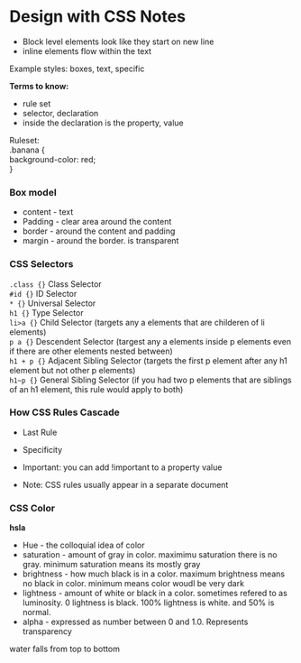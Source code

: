 # Design with CSS Notes

- Block level elements look like they start on new line
- inline elements flow within the text

Example styles: boxes, text, specific

**Terms to know:** 
- rule set
- selector, declaration
- inside the declaration is the property, value

Ruleset:  
.banana {  
      background-color: red;  
}
 
### Box model
- content - text
- Padding - clear area around the content
- border - around the content and padding
- margin - around the border. is transparent

### CSS Selectors

`.class {}` Class Selector    
`#id {}` ID Selector    
`* {}` Universal Selector   
`h1 {}` Type Selector   
`li>a {}` Child Selector (targets any a elements that are childeren of li elements)  
`p a {}` Descendent Selector (targest any a elements inside p elements even if there are other elements nested between)  
`h1 + p {}` Adjacent Sibling Selector (targets the first p element after any h1 element but not other p elements)  
`h1~p {}` General Sibling Selector (if you had two p elements that are siblings of an h1 element, this rule would apply to both)  

### How CSS Rules Cascade

- Last Rule
- Specificity
- Important: you can add !important to a property value 

- Note: CSS rules usually appear in a separate document

### CSS Color



**hsla**
- Hue - the colloquial idea of color
- saturation - amount of gray in color. maximimu saturation there is no gray. minimum saturation means its mostly gray
- brightness - how much black is in a color. maximum brightness means no black in color. minimum means color woudl be very dark
- lightness - amount of white or black in a color. sometimes refered to as luminosity. 0 lightness is black. 100% lightness is white. and 50% is normal. 
- alpha - expressed as number between 0 and 1.0. Represents transparency


water falls from top to bottom



